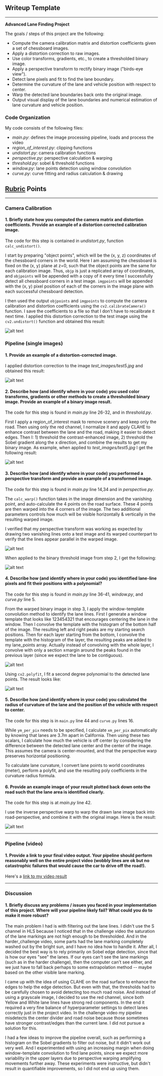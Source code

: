 ## Writeup Template

---

**Advanced Lane Finding Project**

The goals / steps of this project are the following:

* Compute the camera calibration matrix and distortion coefficients given a set of chessboard images.
* Apply a distortion correction to raw images.
* Use color transforms, gradients, etc., to create a thresholded binary image.
* Apply a perspective transform to rectify binary image ("birds-eye view").
* Detect lane pixels and fit to find the lane boundary.
* Determine the curvature of the lane and vehicle position with respect to center.
* Warp the detected lane boundaries back onto the original image.
* Output visual display of the lane boundaries and numerical estimation of lane curvature and vehicle position.

[//]: # (Image References)

[image1]: ./output_images/undistort.png "Undistorted"
[image2]: ./output_images/undistort2.png "Road Undistorted"
[image3]: ./output_images/binary_combo.png "Binary Example"
[image4]: ./output_images/warp.png "Warp Example"
[image7]: ./output_images/binary_warped.png "Binary Warped"
[image8]: ./output_images/windows.png "Windows Visualized"
[image5]: ./output_images/color_fit_lines.png "Fit Visual"
[image6]: ./output_images/example_output.png "Output"
[video1]: https://youtu.be/1XX50QZzn74 "Video"

### Code Organization

My code consists of the following files:

* _main.py_: defines the image processing pipeline, loads and process the video
* _region_of_interest.py_: clipping functions
* _undistort.py_: camera calibration functions
* _perspective.py_: perspective calculation & warping
* _threshold.py_: sobel & threshold functions
* _window.py_: lane points detection using window convolution
* _curve.py_: curve fitting and radius calculation & drawing

## [Rubric](https://review.udacity.com/#!/rubrics/571/view) Points

---

### Camera Calibration

#### 1. Briefly state how you computed the camera matrix and distortion coefficients. Provide an example of a distortion corrected calibration image.

The code for this step is contained in _undistort.py_, function `calc_undistort()`.

I start by preparing "object points", which will be the (x, y, z) coordinates of the chessboard corners in the world. Here I am assuming the chessboard is fixed on the (x, y) plane at z=0, such that the object points are the same for each calibration image.  Thus, `objp` is just a replicated array of coordinates, and `objpoints` will be appended with a copy of it every time I successfully detect all chessboard corners in a test image.  `imgpoints` will be appended with the (x, y) pixel position of each of the corners in the image plane with each successful chessboard detection.  

I then used the output `objpoints` and `imgpoints` to compute the camera calibration and distortion coefficients using the `cv2.calibrateCamera()` function.  I save the coefficients to a file so that I don't have to recalibrate it next time.  I applied this distortion correction to the test image using the `cv2.undistort()` function and obtained this result:

![alt text][image1]

### Pipeline (single images)

#### 1. Provide an example of a distortion-corrected image.

I applied distortion correction to the image _test_images/test5.jpg_ and obtained this result:

![alt text][image2]

#### 2. Describe how (and identify where in your code) you used color transforms, gradients or other methods to create a thresholded binary image.  Provide an example of a binary image result.

The code for this step is found in _main.py_ line 26-32, and in _threshold.py_.

First I apply a region_of_interest mask to remove scenery and keep only the road.  Then using only the red channel, I normalize it and apply CLAHE to enhance contrast between the lane and the road, making it easier to detect edges.  Then I: 1) threshold the contrast-enhanced image, 2) threshold the Sobel gradient along the x direction, and combine the results to get my binary image.  As example, when applied to _test_images/test5.jpg_ I get the following result:

![alt text][image3]

#### 3. Describe how (and identify where in your code) you performed a perspective transform and provide an example of a transformed image.

The code for this step is found in _main.py_ line 14,34 and in _perspective.py_.

The `calc_warp()` function takes in the image dimension and the vanishing point, and auto-calculate the 4 points on the road surface.  These 4 points are then warped into the 4 corners of the image.  The two additional parameters controls how much will be visible horizontally & vertically in the resulting warped image.

I verified that my perspective transform was working as expected by drawing two vanishing lines onto a test image and its warped counterpart to verify that the lines appear parallel in the warped image.

![alt text][image4]

When applied to the binary threshold image from step 2, I get the following:

![alt text][image7]

#### 4. Describe how (and identify where in your code) you identified lane-line pixels and fit their positions with a polynomial?

The code for this step is found in _main.py_ line 36-41, _window.py_, and _curve.py_ line 5.

From the warped binary image in step 3, I apply the window-template convolution method to identify the lane lines.  First I generate a window template that looks like 123454321 that encourages centering the lane in the window.  Then I convolve the template with the histogram of the bottom half of the image.  The resulting left and right peaks are my starting search positions.  Then for each layer starting from the bottom, I convolve the template with the histogram of the layer, the resulting peaks are added to my lane_points array.  Actually instead of convolving with the whole layer, I convolve with only a section ±margin around the peaks found in the previous layer (since we expect the lane to be contiguous).

![alt text][image8]

Using `cv2.polyfit`, I fit a second degree polynomial to the detected lane points.  The result looks like:

![alt text][image5]

#### 5. Describe how (and identify where in your code) you calculated the radius of curvature of the lane and the position of the vehicle with respect to center.

The code for this step is in `main.py` line 44 and `curve.py` lines 16.

While `ym_per_pix` needs to be specified, I calculate `xm_per_pix` automatically by knowing that lanes are 3.7m apart in California.  Then using these two scalars, I calculate how much the vehicle is off center by considering the difference between the detected lane center and the center of the image.  This assumes the camera is center-mounted, and that the perspective warp preserves horizontal positioning.

To calculate lane curvature, I convert lane points to world coordinates (meter), perform a polyfit, and use the resulting poly coefficients in the curvature radius formula.

#### 6. Provide an example image of your result plotted back down onto the road such that the lane area is identified clearly.

The code for this step is at _main.py_ line 42.

I use the inverse perspective warp to warp the drawn lane image back into road-perspective, and combine it with the original image. Here is the result:

![alt text][image6]

---

### Pipeline (video)

#### 1. Provide a link to your final video output.  Your pipeline should perform reasonably well on the entire project video (wobbly lines are ok but no catastrophic failures that would cause the car to drive off the road!).

Here's a [link to my video result](https://youtu.be/1XX50QZzn74)

---

### Discussion

#### 1. Briefly discuss any problems / issues you faced in your implementation of this project.  Where will your pipeline likely fail?  What could you do to make it more robust?

The main problem I had is with filtering out the lane lines.  I didn't use the S channel in HLS because I noticed that in the challenge video the saturation of the lane markings are not high enough to be thresholded.  And in the harder_challenge video, some parts had the lane marking completely washed out by the bright sun, and I have no idea how to handle it.  After all, I decided the best way is to rely primarily on Sobel edge detection, since that is how our eyes "see" the lanes.  If our eyes can't see the lane markings (such as in the harder challenge), then the computer can't see either, and we just have to fall back perhaps to some extrapolation method -- maybe based on the other visible lane marking.

I came up with the idea of using CLAHE on the road surface to enhance the edges to help the edge detection.  But even with that, the thresholds had to be carefully chosen to avoid detecting too much road noise.  And instead of using a grayscale image, I decided to use the red channel, since both Yellow and White lane lines have strong red components.  In the end it required a very fine balance of hyperparameter settings to detect lanes correctly just in the project video.  In the challenge video my pipeline misdetects the center divider and road noise because those sometimes have stronger contrast/edges than the current lane.  I did not pursue a solution for this.

I had a few ideas to improve the pipeline overall, such as performing a histogram on the Sobel gradients to filter out noise, but it didn't work out very well.  And I experimented with using an increasing margin when doing window-template convolution to find lane points, since we expect more variability in the upper layers due to perspective warping amplifying movements further away.  These experiments were instructive, but didn't result in quantifiable improvements, so I did not end up using them.
